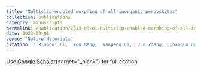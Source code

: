 ```yaml
---
title: "Multislip-enabled morphing of all-inorganic perovskites"
collection: publications
category: manuscripts
permalink: /publication/2023-08-01-Multislip-enabled-morphing-of-all-inorganic-perovskites
date: 2023-08-01
venue: 'Nature Materials'
citation: ' Xiaocui Li,  You Meng,  Wanpeng Li,  Jun Zhang,  Chaoqun Dang,  Heyi Wang,  Shih Hung,  Rong Fan,  Fu Chen,  Shijun Zhao,  Johnny Ho,  Yang Lu, &quot;Multislip-enabled morphing of all-inorganic perovskites.&quot; Nature Materials, 2023.'
---
```

Use [Google Scholar](https://scholar.google.com/scholar?q=Multislip+enabled+morphing+of+all+inorganic+perovskites){:target="_blank"} for full citation